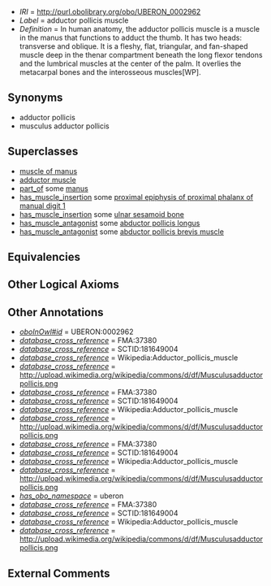  * *IRI* = http://purl.obolibrary.org/obo/UBERON_0002962
 * *Label* = adductor pollicis muscle
 * *Definition* = In human anatomy, the adductor pollicis muscle is a muscle in the manus that functions to adduct the thumb. It has two heads: transverse and oblique. It is a fleshy, flat, triangular, and fan-shaped muscle deep in the thenar compartment beneath the long flexor tendons and the lumbrical muscles at the center of the palm. It overlies the metacarpal bones and the interosseous muscles[WP].

## Synonyms

 * adductor pollicis
 * musculus adductor pollicis

## Superclasses

 * [muscle of manus](../../UBERON/00/UBERON_0001500.md)
 * [adductor muscle](../../UBERON/45/UBERON_0011145.md)
 * [part_of](../../BFO/50/BFO_0000050.md) some [manus](../../UBERON/98/UBERON_0002398.md)
 * [has_muscle_insertion](../../RO/73/RO_0002373.md) some [proximal epiphysis of proximal phalanx of manual digit 1](../../UBERON/45/UBERON_0004445.md)
 * [has_muscle_insertion](../../RO/73/RO_0002373.md) some [ulnar sesamoid bone](../../UBERON/93/UBERON_0007993.md)
 * [has_muscle_antagonist](../../core#has/st/core#has_muscle_antagonist.md) some [abductor pollicis longus](../../UBERON/27/UBERON_0001527.md)
 * [has_muscle_antagonist](../../core#has/st/core#has_muscle_antagonist.md) some [abductor pollicis brevis muscle](../../UBERON/65/UBERON_0008465.md)

## Equivalencies


## Other Logical Axioms


## Other Annotations

 * *[oboInOwl#id](../../id/oboInOwl#id.md)* = UBERON:0002962
 * *[database_cross_reference](../../ef/oboInOwl#hasDbXref.md)* = FMA:37380
 * *[database_cross_reference](../../ef/oboInOwl#hasDbXref.md)* = SCTID:181649004
 * *[database_cross_reference](../../ef/oboInOwl#hasDbXref.md)* = Wikipedia:Adductor_pollicis_muscle
 * *[database_cross_reference](../../ef/oboInOwl#hasDbXref.md)* = http://upload.wikimedia.org/wikipedia/commons/d/df/Musculusadductorpollicis.png
 * *[database_cross_reference](../../ef/oboInOwl#hasDbXref.md)* = FMA:37380
 * *[database_cross_reference](../../ef/oboInOwl#hasDbXref.md)* = SCTID:181649004
 * *[database_cross_reference](../../ef/oboInOwl#hasDbXref.md)* = Wikipedia:Adductor_pollicis_muscle
 * *[database_cross_reference](../../ef/oboInOwl#hasDbXref.md)* = http://upload.wikimedia.org/wikipedia/commons/d/df/Musculusadductorpollicis.png
 * *[database_cross_reference](../../ef/oboInOwl#hasDbXref.md)* = FMA:37380
 * *[database_cross_reference](../../ef/oboInOwl#hasDbXref.md)* = SCTID:181649004
 * *[database_cross_reference](../../ef/oboInOwl#hasDbXref.md)* = Wikipedia:Adductor_pollicis_muscle
 * *[database_cross_reference](../../ef/oboInOwl#hasDbXref.md)* = http://upload.wikimedia.org/wikipedia/commons/d/df/Musculusadductorpollicis.png
 * *[has_obo_namespace](../../ce/oboInOwl#hasOBONamespace.md)* = uberon
 * *[database_cross_reference](../../ef/oboInOwl#hasDbXref.md)* = FMA:37380
 * *[database_cross_reference](../../ef/oboInOwl#hasDbXref.md)* = SCTID:181649004
 * *[database_cross_reference](../../ef/oboInOwl#hasDbXref.md)* = Wikipedia:Adductor_pollicis_muscle
 * *[database_cross_reference](../../ef/oboInOwl#hasDbXref.md)* = http://upload.wikimedia.org/wikipedia/commons/d/df/Musculusadductorpollicis.png

## External Comments

